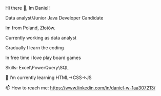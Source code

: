 Hi there 👋, Im Daniel!

Data analyst/Junior Java Developer Candidate

Im from Poland, Złotów.

Currently working as data analyst

Gradually I learn the coding

In free time i love play board games

Skills: Excel\PowerQuery\SQL

🌱 I’m currently learning HTML->CSS->JS

📫 How to reach me: https://www.linkedin.com/in/daniel-w-1aa307213/
